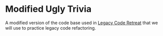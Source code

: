Modified Ugly Trivia
======

A modified version of the code base used in [Legacy Code Retreat](http://legacycoderetreat.jbrains.ca) 
that we will use to practice legacy code refactoring.

